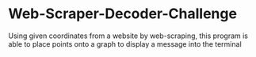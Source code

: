 # Web-Scraper-Decoder-Challenge
Using given coordinates from a website by web-scraping, this program is able to place points onto a graph to display a message into the terminal
